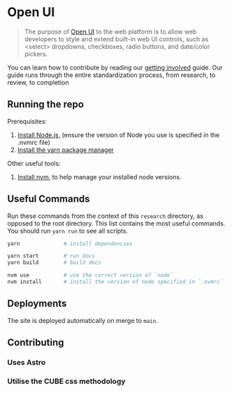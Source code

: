 # Open UI

> The purpose of [Open UI](https://open-ui.org/) to the web platform is to allow web developers to style and extend built-in web UI controls, such as \<select> dropdowns, checkboxes, radio buttons, and date/color pickers.

You can learn how to contribute by reading our [getting involved](https://open-ui.org/get-involved) guide. Our guide runs through the entire standardization process, from research, to review, to completion

## Running the repo

Prerequisites:

1. [Install Node.js](https://nodejs.org), (ensure the version of Node you use is specified in the .nvmrc file)
2. [Install the yarn package manager](https://yarnpkg.com/getting-started/install)

Other useful tools:

1. [Install nvm](https://github.com/nvm-sh/nvm), to help manage your installed node versions.

## Useful Commands

Run these commands from the context of this `research` directory, as opposed to the root directory. This list contains the most useful commands. You should run `yarn run` to see all scripts.

```sh
yarn              # install dependencies

yarn start        # run docs
yarn build        # build docs

nvm use           # use the correct version of `node`
nvm install       # install the version of node specified in `.nvmrc`
```

## Deployments

The site is deployed automatically on merge to `main`.

## Contributing

### Uses Astro

### Utilise the CUBE css methodology
